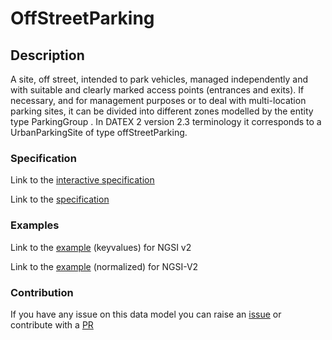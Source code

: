 # OffStreetParking

## Description 

A site, off street, intended to park vehicles, managed independently and with suitable and clearly marked access points (entrances and exits). 
If necessary, and for management purposes or to deal with multi-location parking sites, 
it can be divided into different zones modelled by the entity type ParkingGroup .
In DATEX 2 version 2.3 terminology it corresponds to a UrbanParkingSite of type offStreetParking.

### Specification

Link to the [interactive specification](https://swagger.lab.fiware.org/?url=https://smart-data-models.github.io/dataModel.Parking/OffStreetParking/swagger.yaml)

Link to the [specification](https://smart-data-models.github.io/dataModel.Parking/OffStreetParking/doc/spec.md)
### Examples

Link to the [example](https://smart-data-models.github.io/dataModel.Parking/OffStreetParking/examples/example.json) (keyvalues) for NGSI v2

Link to the [example](https://smart-data-models.github.io/dataModel.Parking/OffStreetParking/examples/example-normalized.json) (normalized) for NGSI-V2
### Contribution

 If you have any issue on this data model you can raise an [issue](https://github.com/smart-data-models/dataModel.Parking/issues)  or contribute with a [PR](https://github.com/smart-data-models/dataModel.Parking/pulls)